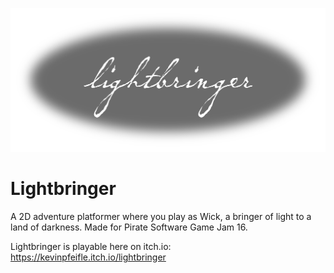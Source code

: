 ![Lightbringer Logo](./assets/lightbringer_logo.png)

# Lightbringer
A 2D adventure platformer where you play as Wick, a bringer of light to a land of darkness. Made for Pirate Software Game Jam 16.

Lightbringer is playable here on itch.io: https://kevinpfeifle.itch.io/lightbringer
